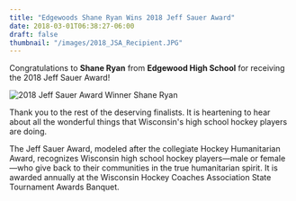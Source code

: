 ```yaml
---
title: "Edgewoods Shane Ryan Wins 2018 Jeff Sauer Award"
date: 2018-03-01T06:38:27-06:00
draft: false
thumbnail: "/images/2018_JSA_Recipient.JPG"
---
```


Congratulations to **Shane Ryan** from **Edgewood High School** for receiving the 2018 Jeff Sauer Award!

![2018 Jeff Sauer Award Winner Shane Ryan](/images/2018_JSA_Recipient.JPG)

Thank you to the rest of the deserving finalists. It is heartening to hear about all the wonderful 
things that Wisconsin's high school hockey players are doing.

The Jeff Sauer Award, modeled after the collegiate Hockey Humanitarian Award, recognizes Wisconsin high school 
hockey players—male or female—who give back to their communities in the true humanitarian spirit. It is 
awarded annually at the Wisconsin Hockey Coaches Association State Tournament Awards Banquet.